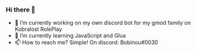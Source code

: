 ### Hi there 👋
- 🔭 I’m currently working on my own discord bot for my gmod family on Kobralost RolePlay
- 🌱 I’m currently learning JavaScript and Glua
- 📫 How to reach me? Simple! On discord: Bobinou#0030
<!--
**Bobninou0030/Bobninou0030** is a ✨ _special_ ✨ repository because its `README.md` (this file) appears on your GitHub profile.

Here are some ideas to get you started:

- 🔭 I’m currently working on ...
- 🌱 I’m currently learning ...
- 👯 I’m looking to collaborate on ...
- 🤔 I’m looking for help with ...
- 💬 Ask me about ...
- 📫 How to reach me: ...
- 😄 Pronouns: ...
- ⚡ Fun fact: ...
-->
